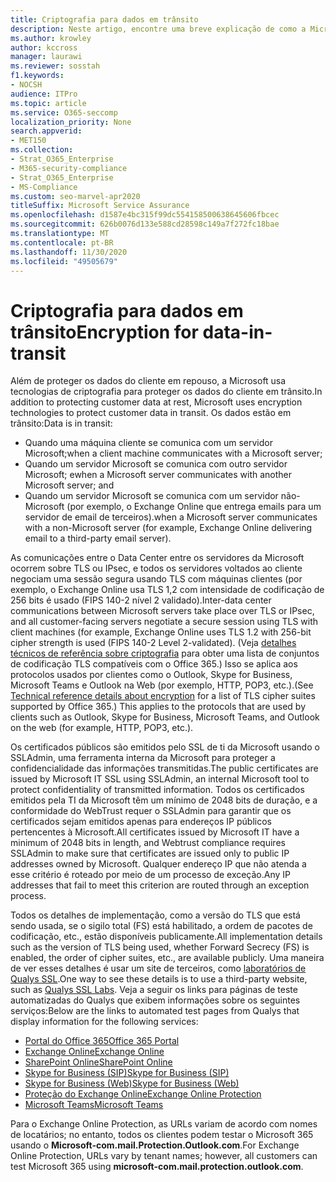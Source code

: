 ```yaml
---
title: Criptografia para dados em trânsito
description: Neste artigo, encontre uma breve explicação de como a Microsoft criptografa os dados do cliente Microsoft 365 em trânsito.
ms.author: krowley
author: kccross
manager: laurawi
ms.reviewer: sosstah
f1.keywords:
- NOCSH
audience: ITPro
ms.topic: article
ms.service: O365-seccomp
localization_priority: None
search.appverid:
- MET150
ms.collection:
- Strat_O365_Enterprise
- M365-security-compliance
- Strat_O365_Enterprise
- MS-Compliance
ms.custom: seo-marvel-apr2020
titleSuffix: Microsoft Service Assurance
ms.openlocfilehash: d1587e4bc315f99dc554158500638645606fbcec
ms.sourcegitcommit: 626b0076d133e588cd28598c149a7f272fc18bae
ms.translationtype: MT
ms.contentlocale: pt-BR
ms.lasthandoff: 11/30/2020
ms.locfileid: "49505679"
---
```

# <a name="encryption-for-data-in-transit"></a><span data-ttu-id="3a1bc-103">Criptografia para dados em trânsito</span><span class="sxs-lookup"><span data-stu-id="3a1bc-103">Encryption for data-in-transit</span></span>

<span data-ttu-id="3a1bc-104">Além de proteger os dados do cliente em repouso, a Microsoft usa tecnologias de criptografia para proteger os dados do cliente em trânsito.</span><span class="sxs-lookup"><span data-stu-id="3a1bc-104">In addition to protecting customer data at rest, Microsoft uses encryption technologies to protect customer data in transit.</span></span> <span data-ttu-id="3a1bc-105">Os dados estão em trânsito:</span><span class="sxs-lookup"><span data-stu-id="3a1bc-105">Data is in transit:</span></span>

- <span data-ttu-id="3a1bc-106">Quando uma máquina cliente se comunica com um servidor Microsoft;</span><span class="sxs-lookup"><span data-stu-id="3a1bc-106">when a client machine communicates with a Microsoft server;</span></span>
- <span data-ttu-id="3a1bc-107">Quando um servidor Microsoft se comunica com outro servidor Microsoft; e</span><span class="sxs-lookup"><span data-stu-id="3a1bc-107">when a Microsoft server communicates with another Microsoft server; and</span></span>
- <span data-ttu-id="3a1bc-108">Quando um servidor Microsoft se comunica com um servidor não-Microsoft (por exemplo, o Exchange Online que entrega emails para um servidor de email de terceiros).</span><span class="sxs-lookup"><span data-stu-id="3a1bc-108">when a Microsoft server communicates with a non-Microsoft server (for example, Exchange Online delivering email to a third-party email server).</span></span>

<span data-ttu-id="3a1bc-109">As comunicações entre o Data Center entre os servidores da Microsoft ocorrem sobre TLS ou IPsec, e todos os servidores voltados ao cliente negociam uma sessão segura usando TLS com máquinas clientes (por exemplo, o Exchange Online usa TLS 1,2 com intensidade de codificação de 256 bits é usado (FIPS 140-2 nível 2 validado).</span><span class="sxs-lookup"><span data-stu-id="3a1bc-109">Inter-data center communications between Microsoft servers take place over TLS or IPsec, and all customer-facing servers negotiate a secure session using TLS with client machines (for example, Exchange Online uses TLS 1.2 with 256-bit cipher strength is used (FIPS 140-2 Level 2-validated).</span></span> <span data-ttu-id="3a1bc-110">(Veja [detalhes técnicos de referência sobre criptografia](https://docs.microsoft.com/microsoft-365/compliance/technical-reference-details-about-encryption) para obter uma lista de conjuntos de codificação TLS compatíveis com o Office 365.) Isso se aplica aos protocolos usados por clientes como o Outlook, Skype for Business, Microsoft Teams e Outlook na Web (por exemplo, HTTP, POP3, etc.).</span><span class="sxs-lookup"><span data-stu-id="3a1bc-110">(See [Technical reference details about encryption](https://docs.microsoft.com/microsoft-365/compliance/technical-reference-details-about-encryption) for a list of TLS cipher suites supported by Office 365.) This applies to the protocols that are used by clients such as Outlook, Skype for Business, Microsoft Teams, and Outlook on the web (for example, HTTP, POP3, etc.).</span></span>

<span data-ttu-id="3a1bc-111">Os certificados públicos são emitidos pelo SSL de ti da Microsoft usando o SSLAdmin, uma ferramenta interna da Microsoft para proteger a confidencialidade das informações transmitidas.</span><span class="sxs-lookup"><span data-stu-id="3a1bc-111">The public certificates are issued by Microsoft IT SSL using SSLAdmin, an internal Microsoft tool to protect confidentiality of transmitted information.</span></span> <span data-ttu-id="3a1bc-112">Todos os certificados emitidos pela TI da Microsoft têm um mínimo de 2048 bits de duração, e a conformidade do WebTrust requer o SSLAdmin para garantir que os certificados sejam emitidos apenas para endereços IP públicos pertencentes à Microsoft.</span><span class="sxs-lookup"><span data-stu-id="3a1bc-112">All certificates issued by Microsoft IT have a minimum of 2048 bits in length, and Webtrust compliance requires SSLAdmin to make sure that certificates are issued only to public IP addresses owned by Microsoft.</span></span> <span data-ttu-id="3a1bc-113">Qualquer endereço IP que não atenda a esse critério é roteado por meio de um processo de exceção.</span><span class="sxs-lookup"><span data-stu-id="3a1bc-113">Any IP addresses that fail to meet this criterion are routed through an exception process.</span></span>

<span data-ttu-id="3a1bc-114">Todos os detalhes de implementação, como a versão do TLS que está sendo usada, se o sigilo total (FS) está habilitado, a ordem de pacotes de codificação, etc., estão disponíveis publicamente.</span><span class="sxs-lookup"><span data-stu-id="3a1bc-114">All implementation details such as the version of TLS being used, whether Forward Secrecy (FS) is enabled, the order of cipher suites, etc., are available publicly.</span></span> <span data-ttu-id="3a1bc-115">Uma maneira de ver esses detalhes é usar um site de terceiros, como [laboratórios de Qualys SSL](https://www.ssllabs.com).</span><span class="sxs-lookup"><span data-stu-id="3a1bc-115">One way to see these details is to use a third-party website, such as [Qualys SSL Labs](https://www.ssllabs.com).</span></span> <span data-ttu-id="3a1bc-116">Veja a seguir os links para páginas de teste automatizadas do Qualys que exibem informações sobre os seguintes serviços:</span><span class="sxs-lookup"><span data-stu-id="3a1bc-116">Below are the links to automated test pages from Qualys that display information for the following services:</span></span>

- [<span data-ttu-id="3a1bc-117">Portal do Office 365</span><span class="sxs-lookup"><span data-stu-id="3a1bc-117">Office 365 Portal</span></span>](https://www.ssllabs.com/ssltest/analyze.html?d=portal.office.com&hideResults=on)
- [<span data-ttu-id="3a1bc-118">Exchange Online</span><span class="sxs-lookup"><span data-stu-id="3a1bc-118">Exchange Online</span></span>](https://www.ssllabs.com/ssltest/analyze.html?d=outlook.office365.com&hideResults=on)
- [<span data-ttu-id="3a1bc-119">SharePoint Online</span><span class="sxs-lookup"><span data-stu-id="3a1bc-119">SharePoint Online</span></span>](https://www.ssllabs.com/ssltest/analyze.html?d=microsoft-my.sharepoint.com&hideResults=on)
- [<span data-ttu-id="3a1bc-120">Skype for Business (SIP)</span><span class="sxs-lookup"><span data-stu-id="3a1bc-120">Skype for Business (SIP)</span></span>](https://www.ssllabs.com/ssltest/analyze.html?d=sipdir.online.lync.com)
- [<span data-ttu-id="3a1bc-121">Skype for Business (Web)</span><span class="sxs-lookup"><span data-stu-id="3a1bc-121">Skype for Business (Web)</span></span>](https://www.ssllabs.com/ssltest/analyze.html?d=webdir.online.lync.com&hideResults=on)
- [<span data-ttu-id="3a1bc-122">Proteção do Exchange Online</span><span class="sxs-lookup"><span data-stu-id="3a1bc-122">Exchange Online Protection</span></span>](https://ssl-tools.net/mailservers/microsoft-com.mail.protection.outlook.com)
- [<span data-ttu-id="3a1bc-123">Microsoft Teams</span><span class="sxs-lookup"><span data-stu-id="3a1bc-123">Microsoft Teams</span></span>](https://www.ssllabs.com/ssltest/analyze.html?d=teams.microsoft.com&latest)

<span data-ttu-id="3a1bc-124">Para o Exchange Online Protection, as URLs variam de acordo com nomes de locatários; no entanto, todos os clientes podem testar o Microsoft 365 usando o **Microsoft-com.mail.Protection.Outlook.com**.</span><span class="sxs-lookup"><span data-stu-id="3a1bc-124">For Exchange Online Protection, URLs vary by tenant names; however, all customers can test Microsoft 365 using **microsoft-com.mail.protection.outlook.com**.</span></span>
